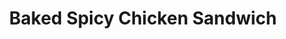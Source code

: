 ---
title: Baked Spicy Chicken Sandwich
description:
tags: entree tp
source: https://www.budgetbytes.com/baked-spicy-chicken-sandwiches/
yield: 4 to 5 servings
ingredients: 
- 1 lb chicken thighs, preferably boneless
- 1 (5.3oz) container of plain greek yogurt
- 1 tsp garlic salt
- 2 tsp paprika
- 1/2 tsp cayenne pepper
- Freshly cracked pepper
- 1 1/2 - 2 tsp hot sauce
- 2 cups breadcrumbs
- 4 Tbs cooking oil
- Buns, greens, sauce to your liking for serving
instructions: 
- Preheat oven to 425F; line a large baking sheet with parchment paper
- In a bowl, combine plain greek yogurt, garlic salt, paprika, cayenne pepper, freshly cracked pepper, and hot sauce together. Mix well
- In another bowl, dump in breadcrumbs
- Coat the chicken thighs with yogurt mixture, then dump them in the breadcrumbs. After evenly coated with breadcrumbs, put chicken thighs on the baking sheet
- Drizzle cooking oil over all chicken pieces evenly
- Bake for 18 minutes at 425F, then flip the chicken and bake for another 16 minutes or until chicken is fully cooked through
- Sandwich the baked chicken between buns. Serve it the way you like
---